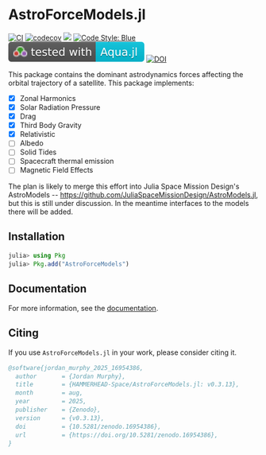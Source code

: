# AstroForceModels.jl

[![CI](https://github.com/HAMMERHEAD-Space/AstroForceModels.jl/actions/workflows/CI.yml/badge.svg?branch=master)](https://github.com/HAMMERHEAD-Space/AstroForceModels.jl/actions/workflows/CI.yml?query=branch%3Amaster)
[![codecov](https://codecov.io/gh/HAMMERHEAD-Space/AstroForceModels.jl/graph/badge.svg?token=OYYBK1VZ6C)](https://codecov.io/gh/HAMMERHEAD-Space/AstroForceModels.jl)
[![](https://img.shields.io/badge/docs-stable-blue.svg)][docs-stable-url]
[![Code Style: Blue](https://img.shields.io/badge/code%20style-blue-4495d1.svg)](https://github.com/invenia/BlueStyle)
[![Aqua QA](https://raw.githubusercontent.com/JuliaTesting/Aqua.jl/master/badge.svg)](https://github.com/JuliaTesting/Aqua.jl)
[![DOI](https://zenodo.org/badge/762543633.svg)](https://doi.org/10.5281/zenodo.16954385)

This package contains the dominant astrodynamics forces affecting the orbital trajectory of a satellite. This package implements:
- [x] Zonal Harmonics
- [x] Solar Radiation Pressure
- [x] Drag
- [x] Third Body Gravity
- [x] Relativistic
- [ ] Albedo
- [ ] Solid Tides
- [ ] Spacecraft thermal emission
- [ ] Magnetic Field Effects

The plan is likely to merge this effort into Julia Space Mission Design's AstroModels -- https://github.com/JuliaSpaceMissionDesign/AstroModels.jl, but this is still under discussion. In the meantime interfaces to the models there will be added.

## Installation

```julia
julia> using Pkg
julia> Pkg.add("AstroForceModels")
```

## Documentation

For more information, see the [documentation][docs-dev-url].

## Citing

If you use `AstroForceModels.jl` in your work, please consider citing it.

```bibtex
@software{jordan_murphy_2025_16954386,
  author       = {Jordan Murphy},
  title        = {HAMMERHEAD-Space/AstroForceModels.jl: v0.3.13},
  month        = aug,
  year         = 2025,
  publisher    = {Zenodo},
  version      = {v0.3.13},
  doi          = {10.5281/zenodo.16954386},
  url          = {https://doi.org/10.5281/zenodo.16954386},
}
```

[docs-dev-url]: https://HAMMERHEAD-Space.github.io/AstroForceModels.jl/stable/
[docs-stable-url]: https://HAMMERHEAD-Space.github.io/AstroForceModels.jl/stable/
